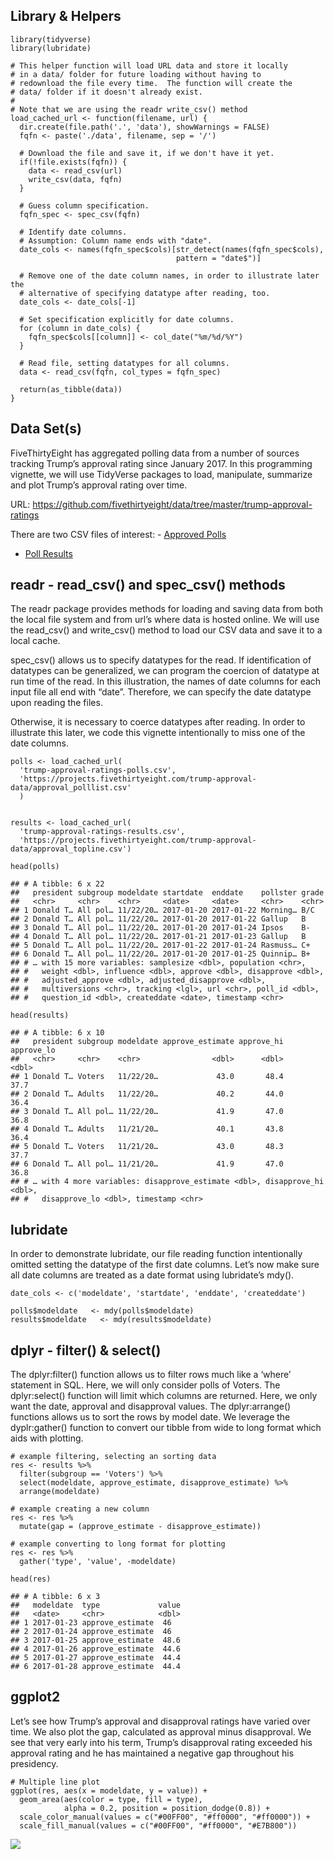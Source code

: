 Library & Helpers
-----------------

    library(tidyverse)
    library(lubridate)

    # This helper function will load URL data and store it locally 
    # in a data/ folder for future loading without having to 
    # redownload the file every time.  The function will create the
    # data/ folder if it doesn't already exist.
    # 
    # Note that we are using the readr write_csv() method
    load_cached_url <- function(filename, url) {
      dir.create(file.path('.', 'data'), showWarnings = FALSE)
      fqfn <- paste('./data', filename, sep = '/')

      # Download the file and save it, if we don't have it yet.  
      if(!file.exists(fqfn)) {
        data <- read_csv(url)
        write_csv(data, fqfn)
      }

      # Guess column specification.
      fqfn_spec <- spec_csv(fqfn)
      
      # Identify date columns.
      # Assumption: Column name ends with "date".
      date_cols <- names(fqfn_spec$cols)[str_detect(names(fqfn_spec$cols),
                                         pattern = "date$")]
      
      # Remove one of the date column names, in order to illustrate later the
      # alternative of specifying datatype after reading, too.
      date_cols <- date_cols[-1]

      # Set specification explicitly for date columns.
      for (column in date_cols) {
        fqfn_spec$cols[[column]] <- col_date("%m/%d/%Y")  
      }
      
      # Read file, setting datatypes for all columns.
      data <- read_csv(fqfn, col_types = fqfn_spec)
      
      return(as_tibble(data))
    }

Data Set(s)
-----------

FiveThirtyEight has aggregated polling data from a number of sources
tracking Trump’s approval rating since January 2017. In this programming
vignette, we will use TidyVerse packages to load, manipulate, summarize
and plot Trump’s approval rating over time.

URL:
<a href="https://github.com/fivethirtyeight/data/tree/master/trump-approval-ratings" class="uri">https://github.com/fivethirtyeight/data/tree/master/trump-approval-ratings</a>

There are two CSV files of interest: - [Approved
Polls](https://projects.fivethirtyeight.com/trump-approval-data/approval_polllist.csv)
- [Poll
Results](https://projects.fivethirtyeight.com/trump-approval-data/approval_topline.csv)

readr - read\_csv() and spec\_csv() methods
-------------------------------------------

The readr package provides methods for loading and saving data from both
the local file system and from url’s where data is hosted online. We
will use the read\_csv() and write\_csv() method to load our CSV data
and save it to a local cache.

spec\_csv() allows us to specify datatypes for the read. If
identification of datatypes can be generalized, we can program the
coercion of datatype at run time of the read. In this illustration, the
names of date columns for each input file all end with “date”.
Therefore, we can specify the date datatype upon reading the files.

Otherwise, it is necessary to coerce datatypes after reading. In order
to illustrate this later, we code this vignette intentionally to miss
one of the date columns.

    polls <- load_cached_url(
      'trump-approval-ratings-polls.csv', 
      'https://projects.fivethirtyeight.com/trump-approval-data/approval_polllist.csv'
      )


    results <- load_cached_url(
      'trump-approval-ratings-results.csv',
      'https://projects.fivethirtyeight.com/trump-approval-data/approval_topline.csv')

    head(polls)

    ## # A tibble: 6 x 22
    ##   president subgroup modeldate startdate  enddate    pollster grade
    ##   <chr>     <chr>    <chr>     <date>     <date>     <chr>    <chr>
    ## 1 Donald T… All pol… 11/22/20… 2017-01-20 2017-01-22 Morning… B/C  
    ## 2 Donald T… All pol… 11/22/20… 2017-01-20 2017-01-22 Gallup   B    
    ## 3 Donald T… All pol… 11/22/20… 2017-01-20 2017-01-24 Ipsos    B-   
    ## 4 Donald T… All pol… 11/22/20… 2017-01-21 2017-01-23 Gallup   B    
    ## 5 Donald T… All pol… 11/22/20… 2017-01-22 2017-01-24 Rasmuss… C+   
    ## 6 Donald T… All pol… 11/22/20… 2017-01-20 2017-01-25 Quinnip… B+   
    ## # … with 15 more variables: samplesize <dbl>, population <chr>,
    ## #   weight <dbl>, influence <dbl>, approve <dbl>, disapprove <dbl>,
    ## #   adjusted_approve <dbl>, adjusted_disapprove <dbl>,
    ## #   multiversions <chr>, tracking <lgl>, url <chr>, poll_id <dbl>,
    ## #   question_id <dbl>, createddate <date>, timestamp <chr>

    head(results)

    ## # A tibble: 6 x 10
    ##   president subgroup modeldate approve_estimate approve_hi approve_lo
    ##   <chr>     <chr>    <chr>                <dbl>      <dbl>      <dbl>
    ## 1 Donald T… Voters   11/22/20…             43.0       48.4       37.7
    ## 2 Donald T… Adults   11/22/20…             40.2       44.0       36.4
    ## 3 Donald T… All pol… 11/22/20…             41.9       47.0       36.8
    ## 4 Donald T… Adults   11/21/20…             40.1       43.8       36.4
    ## 5 Donald T… Voters   11/21/20…             43.0       48.3       37.7
    ## 6 Donald T… All pol… 11/21/20…             41.9       47.0       36.8
    ## # … with 4 more variables: disapprove_estimate <dbl>, disapprove_hi <dbl>,
    ## #   disapprove_lo <dbl>, timestamp <chr>

lubridate
---------

In order to demonstrate lubridate, our file reading function
intentionally omitted setting the datatype of the first date columns.
Let’s now make sure all date columns are treated as a date format using
lubridate’s mdy().

    date_cols <- c('modeldate', 'startdate', 'enddate', 'createddate')

    polls$modeldate   <- mdy(polls$modeldate)
    results$modeldate   <- mdy(results$modeldate)

dplyr - filter() & select()
---------------------------

The dplyr:filter() function allows us to filter rows much like a ‘where’
statement in SQL. Here, we will only consider polls of Voters. The
dplyr:select() function will limit which columns are returned. Here, we
only want the date, approval and disapproval values. The dplyr:arrange()
functions allows us to sort the rows by model date. We leverage the
dyplr:gather() function to convert our tibble from wide to long format
which aids with plotting.

    # example filtering, selecting an sorting data
    res <- results %>%
      filter(subgroup == 'Voters') %>%
      select(modeldate, approve_estimate, disapprove_estimate) %>%
      arrange(modeldate)

    # example creating a new column
    res <- res %>%
      mutate(gap = (approve_estimate - disapprove_estimate))

    # example converting to long format for plotting
    res <- res %>% 
      gather('type', 'value', -modeldate) 

    head(res)

    ## # A tibble: 6 x 3
    ##   modeldate  type             value
    ##   <date>     <chr>            <dbl>
    ## 1 2017-01-23 approve_estimate  46  
    ## 2 2017-01-24 approve_estimate  46  
    ## 3 2017-01-25 approve_estimate  48.6
    ## 4 2017-01-26 approve_estimate  44.6
    ## 5 2017-01-27 approve_estimate  44.4
    ## 6 2017-01-28 approve_estimate  44.4

ggplot2
-------

Let’s see how Trump’s approval and disapproval ratings have varied over
time. We also plot the gap, calculated as approval minus disapproval. We
see that very early into his term, Trump’s disapproval rating exceeded
his approval rating and he has maintained a negative gap throughout his
presidency.

    # Multiple line plot
    ggplot(res, aes(x = modeldate, y = value)) + 
      geom_area(aes(color = type, fill = type), 
                alpha = 0.2, position = position_dodge(0.8)) +
      scale_color_manual(values = c("#00FF00", "#ff0000", "#ff0000")) +
      scale_fill_manual(values = c("#00FF00", "#ff0000", "#E7B800")) 

![](trump_approval_ratings_files/figure-markdown_strict/unnamed-chunk-2-1.png)

